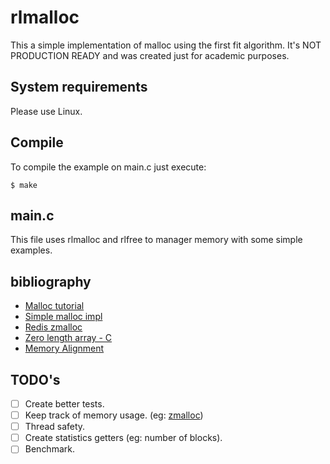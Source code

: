 # rlmalloc 
This a simple implementation of malloc using the first fit algorithm. It's NOT PRODUCTION READY and was created just for academic purposes.

## System requirements
Please use Linux.

## Compile
To compile the example on main.c just execute:
```
$ make
```

## main.c
This file uses rlmalloc and rlfree to manager memory with some simple examples.

## bibliography
- [Malloc tutorial](http://www.inf.udec.cl/~leo/Malloc_tutorial.pdf)
- [Simple malloc impl](https://danluu.com/malloc-tutorial/)
- [Redis zmalloc](https://github.com/antirez/redis/blob/unstable/src/zmalloc.c#L176)
- [Zero length array - C](http://gcc.gnu.org/onlinedocs/gcc/Zero-Length.html)
- [Memory Alignment](http://stackoverflow.com/questions/3994035/what-is-aligned-memory-allocation/3994235#3994235)

## TODO's
- [ ] Create better tests.
- [ ] Keep track of memory usage. (eg: [zmalloc](https://github.com/antirez/redis/blob/unstable/src/zmalloc.c))
- [ ] Thread safety.
- [ ] Create statistics getters (eg: number of blocks).
- [ ] Benchmark.
